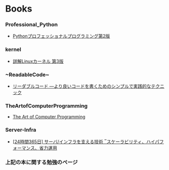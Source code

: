 # Books

### Professional_Python
 * [Pythonプロフェッショナルプログラミング第2版](http://www.amazon.co.jp/dp/479804315X/)
 

###  kernel
 * [詳解Linuxカーネル 第3版](http://www.amazon.co.jp/dp/487311313X/)
 
### ~ReadableCode~
 * [リーダブルコード ―より良いコードを書くためのシンプルで実践的なテクニック](http://www.amazon.co.jp/dp/4873115655/)
 
### TheArtofComputerProgramming
 * [The Art of Computer Programming](http://www.amazon.co.jp/dp/4756147127/)
 
### Server-Infra
 * [[24時間365日] サーバ/インフラを支える技術 ‾スケーラビリティ、ハイパフォーマンス、省力運用 ](http://www.amazo.co.jp/dp/4774135666/)
 


### 上記の本に関する勉強のページ